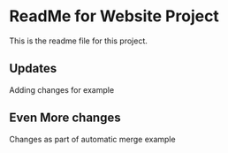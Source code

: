 # ReadMe for Website Project

This is the readme file for this project.

## Updates

Adding changes for example

## Even More changes

Changes as part of automatic merge example
